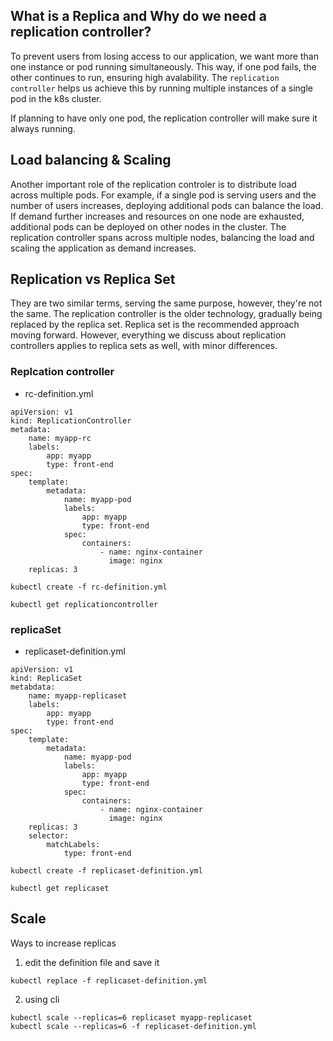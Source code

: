 ## What is a Replica and Why do we need a replication controller?

To prevent users from losing access to our application, we want more than one instance or pod running simultaneously. This way, if one pod fails, the other continues to run, ensuring high avalability. The <code>replication controller</code> helps us achieve this by running multiple instances of a single pod in the k8s cluster.

If planning to have only one pod, the replication controller will make sure it always running.

## Load balancing & Scaling

Another important role of the replication controler is to distribute load across multiple pods. For example, if a single pod is serving users and the number of users increases, deploying additional pods can balance the load. If demand further increases and resources on one node are exhausted, additional pods can be deployed on other nodes in the cluster. The replication controller spans across multiple nodes, balancing the load and scaling the application as demand increases.

## Replication vs Replica Set

They are two similar terms, serving the same purpose, however, they're not the same. The replication controller is the older technology, gradually being replaced by the replica set. Replica set is the recommended approach moving forward. However, everything we discuss about replication controllers applies to replica sets as well, with minor differences.

### Replcation controller

- rc-definition.yml

```
apiVersion: v1
kind: ReplicationController
metadata:
    name: myapp-rc
    labels:
        app: myapp
        type: front-end
spec:
    template:
        metadata:
            name: myapp-pod
            labels:
                app: myapp
                type: front-end
            spec:
                containers:
                    - name: nginx-container
                      image: nginx
    replicas: 3
```

```
kubectl create -f rc-definition.yml
```

```
kubectl get replicationcontroller
```

### replicaSet

- replicaset-definition.yml

```
apiVersion: v1
kind: ReplicaSet
metabdata:
    name: myapp-replicaset
    labels:
        app: myapp
        type: front-end
spec:
    template:
        metadata:
            name: myapp-pod
            labels:
                app: myapp
                type: front-end
            spec:
                containers:
                    - name: nginx-container
                      image: nginx
    replicas: 3
    selector:
        matchLabels:
            type: front-end
```

```
kubectl create -f replicaset-definition.yml
```

```
kubectl get replicaset
```

## Scale

Ways to increase replicas

1. edit the definition file and save it

```
kubectl replace -f replicaset-definition.yml
```

2. using cli

```
kubectl scale --replicas=6 replicaset myapp-replicaset
kubectl scale --replicas=6 -f replicaset-definition.yml
```
